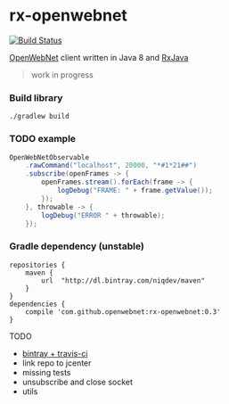 # rx-openwebnet

[![Build Status](https://travis-ci.org/openwebnet/rx-openwebnet.svg?branch=master)](https://travis-ci.org/openwebnet/rx-openwebnet)

[OpenWebNet](http://www.myopen-legrandgroup.com/resources/own_protocol/default.aspx)
client written in Java 8 and [RxJava](https://github.com/ReactiveX/RxJava)

> work in progress

### Build library
```
./gradlew build
```

### TODO example
```java
OpenWebNetObservable
    .rawCommand("localhost", 20000, "*#1*21##")
    .subscribe(openFrames -> {
        openFrames.stream().forEach(frame -> {
            logDebug("FRAME: " + frame.getValue());
        });
    }, throwable -> {
        logDebug("ERROR " + throwable);
    });
```

### Gradle dependency (unstable)
```
repositories {
    maven {
        url  "http://dl.bintray.com/niqdev/maven"
    }
}
dependencies {
    compile 'com.github.openwebnet:rx-openwebnet:0.3'
}
```

TODO
* [bintray + travis-ci](http://docs.travis-ci.com/user/deployment/bintray/)
* link repo to jcenter
* missing tests
* unsubscribe and close socket
* utils
